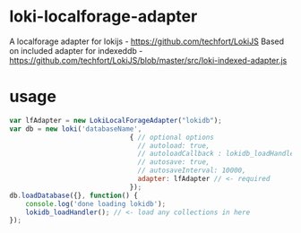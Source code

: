 # loki-localforage-adapter
A localforage adapter for lokijs - https://github.com/techfort/LokiJS
Based on included adapter for indexeddb - https://github.com/techfort/LokiJS/blob/master/src/loki-indexed-adapter.js

# usage
```js
var lfAdapter = new LokiLocalForageAdapter("lokidb");
var db = new loki('databaseName',
                              { // optional options
                                // autoload: true,
                                // autoloadCallback : lokidb_loadHandler,
                                // autosave: true,
                                // autosaveInterval: 10000,
                                adapter: lfAdapter // <- required
                              });
db.loadDatabase({}, function() {
    console.log('done loading lokidb');
    lokidb_loadHandler(); // <- load any collections in here
});
```
